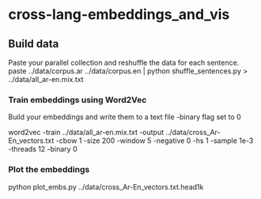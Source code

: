 # cross-lang-embeddings_and_vis


## Build data
Paste your parallel collection and reshuffle the data for each sentence. 
paste ../data/corpus.ar ../data/corpus.en | python shuffle_sentences.py > ../data/all_ar-en.mix.txt

### Train embeddings using Word2Vec
Build your embeddings and write them to a text file -binary flag set to 0

word2vec -train ../data/all_ar-en.mix.txt -output ../data/cross_Ar-En_vectors.txt -cbow 1 -size 200 -window 5 -negative 0 -hs 1 -sample 1e-3 -threads 12 -binary 0

### Plot the embeddings


python plot_embs.py ../data/cross_Ar-En_vectors.txt.head1k


